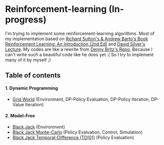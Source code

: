 # Reinforcement-learning (In-progress)
I'm trying to implement some reinforcement-learning algorithms. Most of my implementation based on [Richard Sutton's & Andrew Barto's Book Reinforcement Learning: An Introduction (2nd Ed)][1] and [David Silver's Lecture][2]. My codes are like a rewrite from [Denny Britz's Repo][3], Because I can't write such a beautiful code like he does yet :( So I try to implement many of it by myself ;)

## Table of contents

#### 1. Dynamic Programming
- [Grid World][4] (Environment, DP-Policy Evaluation, DP-Policy Iteration, DP-Value Iteration)

#### 2. Model-Free
- [Black Jack][5] (Environment)
- [Black Jack Monte-Carlo][6] (Policy Evaluation, Control, Simulation)
- [Black Jack Temporal-Difference (TD[0])][7] (Policy Evaluation)

[1]: https://webdocs.cs.ualberta.ca/~sutton/book/bookdraft2016sep.pdf
[2]: https://www.youtube.com/watch?v=2pWv7GOvuf0
[3]: https://github.com/dennybritz/reinforcement-learning
[4]: https://github.com/rianrajagede/reinforcement-learning/blob/master/GridWorld.py
[5]: https://github.com/rianrajagede/reinforcement-learning/blob/master/BlackJack_env.py
[6]: https://github.com/rianrajagede/reinforcement-learning/blob/master/BlackJack_MC.py
[7]: https://github.com/rianrajagede/reinforcement-learning/blob/master/BlackJack_TD.py
